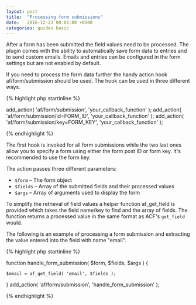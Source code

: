 ```yaml
---
layout: post
title:  "Processing form submissions"
date:   2016-12-23 00:02:00 +0100
categories: guides basic
---
```


After a form has been submitted the field values need to be processed. The plugin comes with the ability to automatically save form data to entries and to send custom emails. Emails and entries can be configured in the form settings but are not enabled by default.

If you need to process the form data further the handy action hook af/form/submission should be used. The hook can be used in three different ways.

{% highlight php startinline %}

add_action( 'af/form/submission', 'your_callback_function' );
add_action( 'af/form/submission/id=FORM_ID', 'your_callback_function' );
add_action( 'af/form/submission/key=FORM_KEY', 'your_callback_function' );

{% endhighlight %}

The first hook is invoked for all form submissions while the two last ones allow you to specify a form using either the form post ID or form key. It's recommended to use the form key.

The action passes three different parameters:

- `$form` – The form object
- `$fields` – Array of the submitted fields and their processed values
- `$args` – Array of arguments used to display the form

To simplify the retrieval of field values a helper function af_get_field is provided which takes the field name/key to find and the array of fields. The function returns a processed value in the same format as ACF's `get_field` would.

The following is an example of processing a form submission and extracting the value entered into the field with name "email".

{% highlight php startinline %}

function handle_form_submission( $form, $fields, $args ) {
    
    $email = af_get_field( 'email', $fields );
    
}
add_action( 'af/form/submission', 'handle_form_submission' );

{% endhighlight %}